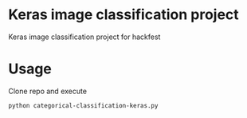 # Keras image classification project
Keras image classification project for hackfest

# Usage
Clone repo and execute
```
python categorical-classification-keras.py
```
